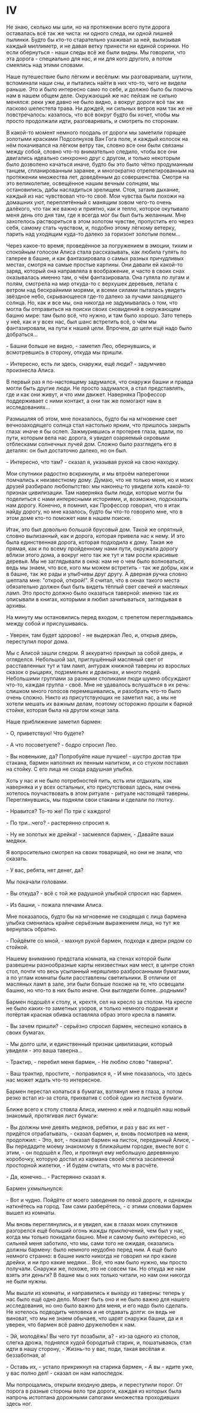 IV
===

Не знаю, сколько мы шли, но на протяжении всего пути дорога оставалась всё так же чиста: ни одного следа, ни одной лишней пылинки. Будто бы кто-то старательно ухаживал за ней, вылизывая каждый миллиметр, и не давая ветку принести ни единой соринки. Но если обернуться - наши следы всё же были видны. Мы говорили, что эта дорога - специально для нас, и ни для кого другого, а потом смеялись над этими словами.

Наше путешествие было лёгким и весёлым: мы разговаривали, шутили, вспоминали наши сны, и пытались найти в них что-то, чего не видели раньше. Это и было интересно само по себе, и должно было бы помочь нам в нашем общем деле. Окружающий же нас пейзаж не сильно менялся: реки уже давно не было видно, а вокруг дороги всё так же ласково шелестела трава. Ни дождей, ни сильных ветров нам так же не повстречалось: казалось, что всё вокруг будто бы хочет, чтобы мы просто продолжали идти, разговаривать, и смотреть по сторонам.

В какой-то момент немного поодаль от дороги мы заметили горящее золотыми красками Подсолнухов Ван Гога поле, и каждый колосок на нём покачивался на лёгком ветру так, словно все они были связаны между собой, словно что-то внимательно следило, чтобы все они двигались идеально синхронно друг с другом, и только некоторым было дозволено качаться иначе, будто бы это было чётко продуманным танцем, спланированным заранее, и многократно отрепетированным на протяжении множества лет, доведённым до совершенства. Смотря на это великолепие, освещённое нашим вечным солнцем, мы остановились, дабы насладиться зрелищем. Стоя, затаив дыхание, каждый из нас чувствовал что-то своё. Мои чувства были похожи на домашних уют, переплетённый с манящим зовом чего-то очень далёкого, что так же важно и приятно, как и тепло, которое окутывало меня день ото дня там, где я всегда мог бы был быть желанным. Мне захотелось раствориться в этом золотом чувстве, пропустить его через себя, самому стать чувством, и, подобно этому лёгкому ветерку, парить над уходящим куда-то далеко за горизонт золотым полем...

Через какое-то время, проведённое за погружением в эмоции, тихим и спокойным голосом Алиса стала рассказывать, как любила гулять по галерее в башне, и как фантазировала о самых разных причудливых местах, смотря на самые простые картины. Они давали ей какой-то заряд, который она направляла в воображение, и часто в своих снах оказывалась именно там, о чём фантазировала. Она гуляла по лугам и полям, смотрела на мир откуда-то с верхушек деревьев, летала с ветром над бескрайними морями, и всеми силами пыталась увидеть звёздное небо, скрывающееся где-то далеко за лучами заходящего солнца. Но, как и все мы, она никогда не задумывалась о том, что могла бы отправиться на поиски своих сновидений в окружающем башню мире: там было всё, что нужно, и там было хорошо. Зато теперь у неё, как и у всех нас, был шанс встретить всё, о чём мы фантазировали, на пути к нашей цели. Впрочем, до цели ещё надо было добраться...

\- Башни больше не видно, - заметил Лео, обернувшись, и всмотревшись в сторону, откуда мы пришли.

\- Интересно, есть ли здесь, снаружи, ещё люди? - задумчиво произнесла Алиса.

В первый раз я по-настоящему задумался, что снаружи башни и правда могли быть другие люди. Не просто задумался, а стал представлять, где и как они живут, и что ими движет. Наверняка Профессор поддерживает с ними контакт, а они так же помогают нам в исследованиях...

Размышляя об этом, мне показалось, будто бы на мгновение свет вечнозаходящего солнца стал настолько ярким, что пришлось закрыть глаза: иначе я бы ослеп. Зажмурившись и протерев глаза, вдали, по пути, которым вела нас дорога, я увидел озаряемый охровыми отблесками солнечных лучей дом. Сложно было разглядеть его в деталях: он был достаточно далеко, но он был.

\- Интересно, что там? - сказал я, указывая рукой на свою находку.

Мои спутники радостно вскрикнули, и мы втроём наперегонки помчались к неизвестному дому. Думаю, что не только меня, но и моих друзей разбирало любопытство: мы наконец-то увидели хоть какой-то признак цивилизации. Там наверняка были люди, которые могли бы поделиться с нами интересными историями, и, возможно, подсказать нам дорогу. Конечно, я помнил, как Профессор говорил, что я итак найду дорогу, но мне казалось, будто бы что-то говорило мне, что в этом доме кто-то поможет нам в нашем поиске.

Итак, это был довольно большой брусовый дом. Такой же опрятный, словно вылизанный, как и дорога, которая привела нас к нему. И это была единственная дорога, которая подходила к дому. Такая же прямая, как и по всему пройденному нами пути, окружала дорогу вблизи этого дома, а вокруг него так же тут и там росли красивые деревья. Мы не заглядывали в окна: нам не о чем было волноваться, ведь мы знаем, что все, кого мы можем встретить - так же добры, как и в башне, так же рады и улыбчивы друг другу. А дверная ручка словно шептала мне: "открой, открой!". Я считал, что в окнах такого места обязательно должен был быть видеть тёплый свет свечей и масляных ламп. Это просто должно было оказаться таверной: именно так их описывали в книгах, которыми я любил зачитываться, заглядывая в архивы.

На минуту мы остановились перед входом, с трепетом переглядываясь между собой и прислушиваясь.

\- Уверен, там будет здорово! - не выдержал Лео, и, открыв дверь, переступил порог дома.

Мы с Алисой зашли следом. Я аккуратно прикрыл за собой дверь, и огляделся. Небольшой зал, приглушённый масляный свет от расставленных тут и там ламп, антураж книжной таверны из взрослых сказок о рыцарях, подземельях и драконах, и много людей. Небольшими группами за разными столиками люди шумно обсуждают что-то, каждая группа - своё. Мне не удавалось вслушаться в их речь: слишком много голосов перемешивались, и разобрать что-то было очень сложно. Никто из присутствующих не заметил нас, а мы не хотели мешать их важным делам, поэтому осторожно прошли к барной стойке, которая была на другом конце зала.

Наше приближение заметил бармен:

\- О, приветствую! Что будете?

\- А что посоветуете? - бодро спросил Лео.

\- Вы новенькие, да? Попробуйте наше лучшее! - шустро достав три стакана, бармен наполнил их пенным напитком, и со стуком поставил на стойку. С его лица не схода радушная улыбка.

Хоть у нас и не было потребностей пить, есть или отдыхать, как наверняка и у всех остальных, кто присутствовал здесь, нам очень хотелось поучаствовать в этом ритуале - ритуале настоящей таверны. Переглянувшись, мы подняли свои стаканы и сделали по глотку.

\- Нравится? То-то же! По три с каждого!

\- По три...чего? - растерянно спросил я.

\- Ну не золотых же дрейка! - засмеялся бармен, - Давайте ваши медяки.

Я вопросительно смотрел на своих товарищей, но они не знали, что сказать.

\- У вас, ребята, нет денег, да?

Мы покачали головами.

\- Вы откуда? - всё с той же радушной улыбкой спросил нас бармен.

\- Из башни, - пожала плечами Алиса.

Мне показалось, будто бы на мгновение не сходящая с лица бармена улыбка сменилась крайне серьёзным выражением лица, но тут же вернулась обратно.

\- Пойдёмте со мной, - махнул рукой бармен, подходя к двери рядом со стойкой.

Нашему вниманию предстала комната, на стенах которой были развешены разнообразные карты неизвестных нам мест, в центре стоял стол, почти что весь усыпанный неряшливо разбросанными бумагами, а по углам комнаты были расставлены светильники. В отличии от масляных ламп в зале, эти были больше похоже на те, что освещали башню, но что-то в них было иначе. Они выглядели более...родными?

Бармен подошёл к столу, и, крехтя, сел на кресло за столом. На кресле не было каких-то заметных узоров, и только немного подранная и потёртая красная обивка оставляла образ этого кресла в памяти.

\- Вы зачем пришли? - серьёзно спросил бармен, неспешно копаясь в своих бумагах.

\- Мы долго шли, и единственный признак цивилизации, который увидели - это ваша таверна...

\- Трактир, - перебил меня бармен, - Не люблю слово "таверна".

\- Ваш трактир, простите, - поправился я, - И мне показалось, что здесь нас может ждать что-то интересное.

Бармен перестал копаться в бумагах, взглянул мне в глаза, а потом резко встал из-за стола, прихватив с собой один из листков бумаги.

Ближе всего к столу стояла Алиса, именно к ней и подошёл наш новый знакомый, протягивая лист бумаги:

\- Вы должны мне девять медяков, ребятки, и раз у вас их нет - придётся отрабатывать, - сказал бармен, и, вновь посмотрев на меня, продолжил: - Это, вот, - показал бармен на листок, переданный Алисе, - Вы передадите моему знакомому в ближайшем городке, вместе вот с этим, - он подошёл к Лео, и протянул ему небольшую деревянную коробочку, которую достал из кармана своей слегка засаленной просторной жилетки, - И будем считать, что мы в расчёте.

\- Да, конечно... - Растерянно сказал я.

Бармен ухмыльнулся:

\- Вот и чудно. Пойдёте от моего заведения по левой дороге, и однажды наткнётесь на город. Там сами разберётесь, - с этими словами бармен вышел из комнаты.

Мы вновь переглянулись, и я увидел, как в глазах моих спутников разгорелся ещё больший огонь жажды приключений, чем был у нас, когда мы только покидали башню. Мне и самому было интересно, но сильней меня заботило, что мы, сами того не ожидая, оказались должны бармену: было немного неудобно перед ним. А ещё было немного странно: в башне никто никогда не говорил ни про какие дрейки, и ни про какие медяки... Всё, что нам было нужно, мы просто получали. Снаружи же, похоже, это не совсем так. Но откуда же нам взять эти деньги? В башне мы о них только читали, но нам они никогда не были нужны.

Мы вышли из комнаты, и направились к выходу из таверны: теперь у нас было ещё одно дело. Может быть оно и не было важно для нашего исследования, но оно было важно для меня, и его надо было сделать. Не хотелось подводить человека и не отдавать долги: он ведь не виноват, что мы не знаем обычаев, что царят снаружи башни, да и я уверен, что бармен всё равно дружелюбен к нам.

\- Эй, молодёжь! Вы чего тут позабыли, а? - из-за одного из столов, слегка дрожа, поднялся худой бородатый старик, и, пошатываясь, стал идти в нашу сторону, - Жизнь-то у вас, поди, такая весёлая и беззаботная, а!

\- Оставь их, - устало прикрикнул на старика бармен, - А вы - идите уже, у вас полно дел! - сказал он нам напоследок.

Мы попрощались, открыли входную дверь, и переступили порог. От порога в разные стороны вело три дороги, каждая из которых была напрочь истоптана дорожными сапогами множества проходивших здесь ног.
